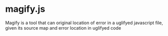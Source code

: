 magify.js
=========

Magify is a tool that can original location of error in a uglifyed javascript file, given its source map and error location in uglifyed code
